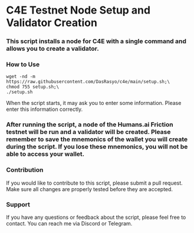# C4E Testnet Node Setup and Validator Creation

### This script installs a node for C4E with a single command and allows you to create a validator.

### How to Use

```
wget -nd -m https://raw.githubusercontent.com/DasRasyo/c4e/main/setup.sh;\
chmod 755 setup.sh;\
./setup.sh
```

When the script starts, it may ask you to enter some information. Please enter this information correctly.

### After running the script, a node of the Humans.ai Friction testnet will be run and a validator will be created. Please remember to save the mnemonics of the wallet you will create during the script. If you lose these mnemonics, you will not be able to access your wallet.

### Contribution
If you would like to contribute to this script, please submit a pull request. Make sure all changes are properly tested before they are accepted.

### Support
If you have any questions or feedback about the script, please feel free to contact. You can reach me via Discord or Telegram.
